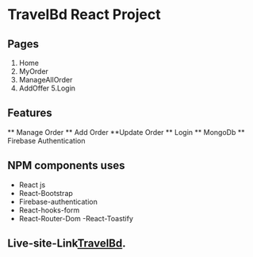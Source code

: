 # TravelBd React Project

## Pages
1. Home 
2. MyOrder
3. ManageAllOrder
4. AddOffer
5.Login

## Features 
** Manage Order
** Add Order
**Update Order
** Login
** MongoDb
** Firebase Authentication

## NPM components uses
- React js
- React-Bootstrap
- Firebase-authentication
- React-hooks-form
- React-Router-Dom 
-React-Toastify




## Live-site-Link[TravelBd](https://tourism-website-7390f.web.app).

